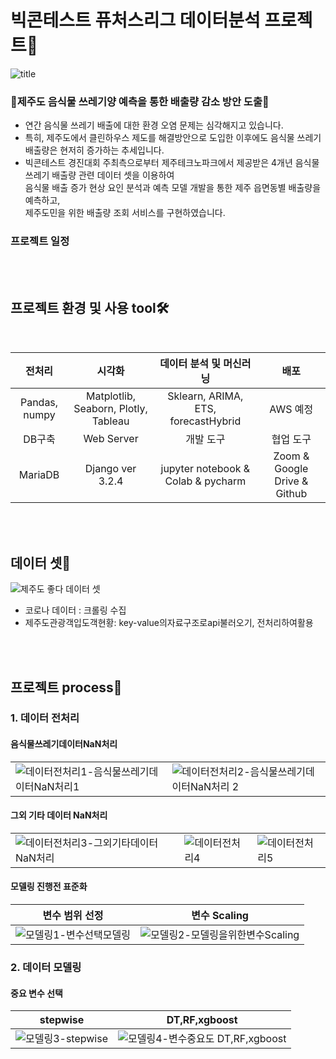 # 빅콘테스트 퓨처스리그 데이터분석 프로젝트🍊
![title](https://user-images.githubusercontent.com/70012637/188676954-b6676eac-d74d-4522-9665-e9a63819ffc8.png)
### **🍊제주도 음식물 쓰레기양 예측을 통한 배출량 감소 방안 도출🍊**

- 연간 음식물 쓰레기 배출에 대한 환경 오염 문제는 심각해지고 있습니다.<br>
- 특히, 제주도에서 클린하우스 제도를 해결방안으로 도입한 이후에도 음식물 쓰레기 배출량은 현저히 증가하는 추세입니다.<br>
- 빅콘테스트 경진대회 주최측으로부터 제주테크노파크에서 제공받은 4개년 음식물 쓰레기 배출량 관련 데이터 셋을 이용하여 <br>
음식물 배출 증가 현상 요인 분석과 예측 모델 개발을 통한 제주 읍면동별 배출량을 예측하고,<br>
제주도민을 위한 배출량 조회 서비스를 구현하였습니다.

### 프로젝트 일정

<br><br>
## 프로젝트 환경 및 사용 tool🛠
<br>

|    전처리     |                시각화                |       데이터 분석 및 머신러닝       |   배포   |
| :-----------: | :----------------------------------: | :---------------------------------: | :------: |
| Pandas, numpy | Matplotlib, Seaborn, Plotly, Tableau | Sklearn, ARIMA, ETS, forecastHybrid | AWS 예정 |
| DB구축  |    Web Server    |             개발 도구              |          협업 도구           |
| MariaDB | Django ver 3.2.4 | jupyter notebook & Colab & pycharm | Zoom & Google Drive & Github |

<br><br>
## 데이터 셋📲
![제주도 좋다 데이터 셋](https://user-images.githubusercontent.com/70012637/188687475-d0d5179c-1db5-4efa-ac78-58cc73139f10.png)
- 코로나 데이터 : 크롤링 수집
- 제주도관광객입도객현황: key-value의자료구조로api불러오기, 전처리하여활용

<br><br>
## 프로젝트 process📑
### 1. 데이터 전처리
#### 음식물쓰레기데이터NaN처리
|   |    |
|-----|-------|
|![데이터전처리1-음식물쓰레기데이터NaN처리1](https://user-images.githubusercontent.com/70012637/188682419-683f39c2-bb71-45f9-b283-818ace24c7e1.png)|![데이터전처리2-음식물쓰레기데이터NaN처리 2](https://user-images.githubusercontent.com/70012637/188682422-f79e0a06-d8b8-4456-b4fa-6ce33c91ff88.png)|


#### 그외 기타 데이터 NaN처리
|   |   |   |
|-----|-----|-----|
|![데이터전처리3-그외기타데이터NaN처리](https://user-images.githubusercontent.com/70012637/188682424-74b6ce97-6d29-4605-b4b5-937016186617.png)|![데이터전처리4](https://user-images.githubusercontent.com/70012637/188682413-df7be596-0abf-4bb2-93fe-b33e6724e1d5.png)|![데이터전처리5](https://user-images.githubusercontent.com/70012637/188682418-6522cb90-2ddc-490d-800c-ce82d7392794.png)|

#### 모델링 진행전 표준화

|변수 범위 선정|변수 Scaling|
|---|---|
|![모델링1-변수선택모델링](https://user-images.githubusercontent.com/70012637/188684810-4c109508-e0bb-40d4-9b22-9b6fa4be2006.png)|![모델링2-모델링을위한변수Scaling](https://user-images.githubusercontent.com/70012637/188684662-bc30919a-5851-4c08-98d1-333d2d7e22b8.png)|

### 2. 데이터 모델링
#### 중요 변수 선택
| stepwise | DT,RF,xgboost|
|-----|------|
|![모델링3-stepwise](https://user-images.githubusercontent.com/70012637/188684666-f9e9c8f9-9ac6-4b00-81df-462b35196850.png)|![모델링4-변수중요도 DT,RF,xgboost](https://user-images.githubusercontent.com/70012637/188684752-246b3466-5387-4d94-8796-3eb78f8b63cb.png)|
